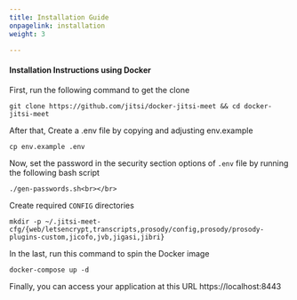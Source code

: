 ```yaml
---
title: Installation Guide
onpagelink: installation
weight: 3

---
```


#### **Installation Instructions using Docker**

First, run the following command to get the clone

 ```
 git clone https://github.com/jitsi/docker-jitsi-meet && cd docker-jitsi-meet
```

After that, Create a .env file by copying and adjusting env.example

 ```
 cp env.example .env
```

Now, set the password in the security section options of `.env` file by running the following bash script

 ```
 ./gen-passwords.sh<br></br>
```

Create required `CONFIG` directories

 ```
 mkdir -p ~/.jitsi-meet-cfg/{web/letsencrypt,transcripts,prosody/config,prosody/prosody-plugins-custom,jicofo,jvb,jigasi,jibri}
```

In the last, run this command to spin the Docker image

 ```
 docker-compose up -d
```

Finally, you can access your application at this URL https://localhost:8443

